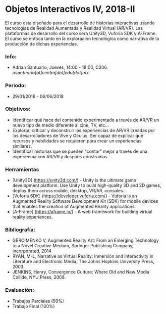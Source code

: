 # Objetos Interactivos IV, 2018-II


El curso esta diseñado para el desarrollo de historias interactivas usando tecnologías de Realidad Aumentada y Realidad Virtual (AR/VR). Las plataformas de desarrollo del curso será Unity3D, Vuforia SDK y A-Frame. El curso se enfoca tanto en la exploración tecnológica como narrativa de la producción de dichas experiencias.

### Info:
  - Adrian Santuario, Jueves, 14:00 - 18:00, C306. 
    *asantuario[at]centro[dot]edu[dot]mx*

### Periodo:

  - 29/01/2018 - 06/06/2018
  
### Objetivos:
  - Identificar qué hace del contenido experimentado a través de AR/VR un nuevo tipo de medio diferente al cine, TV, etc...
  - Explorar, criticar y deconstruir las experiencias de AR/VR creadas por los desarrolladores de Vive y Oculus. Ser capaz de explicar qué recursos y habilidades se requieren para crear un experiencias similares.
  - Identificar historias que se pueden "contar" mejor a través de una experiencia con AR/VR y después construirlas.
  
  
### Herramientas

* [Unity3D] (https://unity3d.com/) - Unity is the ultimate game development platform. Use Unity to build high-quality 3D and 2D games, deploy them across mobile, desktop, VR/AR, consoles...
* [Vuforia SDK] (https://developer.vuforia.com/) - Vuforia is an Augmented Reality Software Development Kit (SDK) for mobile devices that enables the creation of Augmented Reality applications.
* [A-Frame] (https://aframe.io/) - A web framework for building virtual reality experiences.

### Bibliografía:
  - GEROIMENKO V, Augmented Reality Art: From an Emerging Technology to a
Novel Creative Medium, Springer Publishing Company, Incorporated, 2014
  - RYAN, M-L, Narrative as Virtual Reality: Inmersión and Interactivity in Literature and Electronic Media, The Johns Hopkins University Press, 2003.
  - JENKINS, Henry, Convergence Culture: Where Old and New Media Collide, NYU Press, 2008.


### Evaluación:
  - Trabajos Parciales (50%)
  - Trabajo Final (100%)

